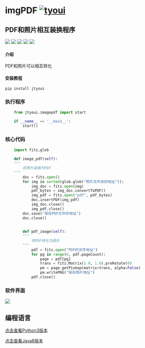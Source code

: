 # **imgPDF** [![tyoui](https://github.com/zhangwei0530/logo/blob/master/logo/photolog.png?raw=true)][1]


## PDF和照片相互装换程序
[![](https://img.shields.io/badge/个人网站-jtyoui-yellow.com.svg)][1]
[![](https://img.shields.io/badge/Python-3.6-green.svg)]()
[![](https://img.shields.io/badge/BlogWeb-Tyoui-bule.svg)][1]
[![](https://img.shields.io/badge/Email-jtyoui@qq.com-red.svg)]()
[![](https://img.shields.io/badge/项目-jtyoui.imagepdf-black.svg)]()


#### 介绍
PDF和照片可以相互转化


#### 安装教程

    pip install jtyoui


### 执行程序
```python
    from jtyoui.imagepdf import start
    
    if __name__ == '__main__':
        start()
```

### 核心代码
```Python
    import fitz,glob
    
    def image_pdf(self):
    """
        将照片装换为PDF
    """
        doc = fitz.open()
        for img in sorted(glob.glob("照片文件夹的地址")):
            img_doc = fitz.open(img)
            pdf_bytes = img_doc.convertToPDF()
            img_pdf = fitz.open("pdf", pdf_bytes)
            doc.insertPDF(img_pdf)
            img_doc.close()
            img_pdf.close()
        doc.save("保存PDF文件的地址")
        doc.close()
        
        
        def pdf_image(self):
        """
            将PDF转化为图片
        """
            pdf = fitz.open("PDF的文件地址")
            for pg in range(0, pdf.pageCount):
                page = pdf[pg]
                trans = fitz.Matrix(1.0, 1.0).preRotate(0)
                pm = page.getPixmap(matrix=trans, alpha=False)
                pm.writePNG("保存照片地址")
            pdf.close()
```

### 软件界面
![](https://github.com/jtyoui/logo/blob/master/img_pdf.png?raw=true)

## 编程语言
[点击查看Python3版本](https://gitee.com/tyoui/imgPDF)

[点击查看Java8版本](https://gitee.com/tyoui/jpdf)

[1]: https://www.jtyoui.com